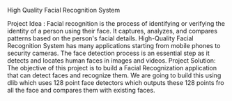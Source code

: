 
High Quality Facial Recognition System

Project Idea :
Facial recognition is the process of identifying or verifying the identity of a person using their face. It captures, analyzes, and compares patterns based on the person's facial details. High-Quality Facial Recognition System has many applications starting from mobile phones to security cameras. The face detection process is an essential step as it detects and locates human faces in images and videos.
Project Solution:
The objective of this project is to build a Facial Recognization application that can detect faces and recognize them. We are going to build this using dlib which uses 128 point face detectors which outputs these 128 points fro all the face and compares them with existing faces.
